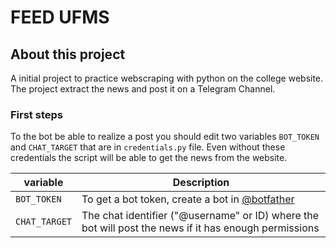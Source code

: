 # FEED UFMS

## About this project

A initial project to practice webscraping with python on the college website. The project extract the news and post it on a Telegram Channel. 


### First steps

To the bot be able to realize a post you should edit two variables `BOT_TOKEN` and `CHAT_TARGET` that are in `credentials.py` file. Even without these credentials the script will be able to get the news from the website.

| variable | Description |
| ---  | --- |
| `BOT_TOKEN` | To get a bot token, create a bot in [@botfather](https://t.me/botfather)|
| `CHAT_TARGET` | The chat identifier ("@username" or ID) where the bot will post the news if it has enough permissions |


